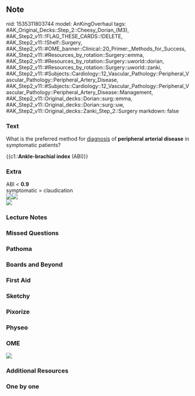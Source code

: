 ## Note
nid: 1535311803744
model: AnKingOverhaul
tags: #AK_Original_Decks::Step_2::Cheesy_Dorian_(M3), #AK_Step2_v11::!FLAG_THESE_CARDS::!DELETE, #AK_Step2_v11::!Shelf::Surgery, #AK_Step2_v11::#OME_banner::Clinical::20_Primer:_Methods_for_Success, #AK_Step2_v11::#Resources_by_rotation::Surgery::emma, #AK_Step2_v11::#Resources_by_rotation::Surgery::uworld::dorian, #AK_Step2_v11::#Resources_by_rotation::Surgery::uworld::zanki, #AK_Step2_v11::#Subjects::Cardiology::12_Vascular_Pathology::Peripheral_Vascular_Pathology::Peripheral_Artery_Disease, #AK_Step2_v11::#Subjects::Cardiology::12_Vascular_Pathology::Peripheral_Vascular_Pathology::Peripheral_Artery_Disease::Management, #AK_Step2_v11::Original_decks::Dorian::surg::emma, #AK_Step2_v11::Original_decks::Dorian::surg::uw, #AK_Step2_v11::Original_decks::Zanki_Step_2::Surgery
markdown: false

### Text
What is the preferred method for <u>diagnosis</u> of <b>peripheral
arterial disease</b> in symptomatic patients?
<div>
  {{c1::<b>Ankle-brachial index</b> (ABI)}}
</div>

### Extra
<div>
<div>
  ABI < <b>0.9</b>
</div>
<div>
  symptomatic = claudication
</div><img src="abi.png"><img src=
"paste-716181501640705.jpg"></div><img src=
"paste-2327305338748929.jpg">

### Lecture Notes


### Missed Questions


### Pathoma


### Boards and Beyond


### First Aid


### Sketchy


### Pixorize


### Physeo


### OME
<div class="ome-widget">
  <a href="https://onlinemeded.org/spa/surgery?ref=anki"><img src=
  "_OME_AnkiFlashcards_Topic_5.png"></a>
</div>

### Additional Resources


### One by one

